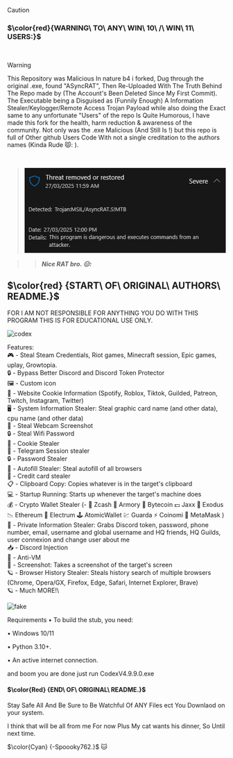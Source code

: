 >[!CAUTION]
><h3> $\color{red}{WARNING\ TO\ ANY\ WIN\ 10\ /\ WIN\ 11\ USERS:}$ </h3>

<br>

>[!WARNING]
>This Repository was Malicious In nature b4 i forked, Dug through the original .exe, found "ASyncRAT", Then Re-Uploaded With The Truth Behind The Repo made by (The Account's Been Deleted Since My First Commit).
>The Executable being a Disguised as (Funnily Enough) A Information Stealer/Keylogger/Remote Access Trojan Payload while also doing the Exact same to any unfortunate "Users" of the repo Is Quite Humorous,
>I have made this fork for the health, harm reduction & awareness of the community.
>Not only was the .exe Malicious (And Still Is !) but this repo is full of Other github Users Code With not a single creditation to the authors names (Kinda Rude 😾: ).

<br>

> ![WinDefendSS](https://github.com/spoooky762/CodeXV4.9-NUKER/blob/TOOLS/CodexXV4_MSD_Malware_Detect-.PNG)


 
>> **_Nice RAT bro. 😑:_**


<h2> $\color{red} {START\ OF\ ORIGINAL\ AUTHORS\ README.}$</h2>

FOR I AM NOT RESPONSIBLE FOR ANYTHING YOU DO WITH THIS PROGRAM THIS IS FOR EDUCATIONAL USE ONLY.


![codex](https://github.com/CodeXTM2/CodeXV4.9-NUKER/assets/161192727/d99cdea8-0ee5-465f-9f4d-06d72a4e34dc)







Features:\
🎮 - Steal Steam Credentials, Riot games, Minecraft session, Epic games, uplay, Growtopia.\
🔒 - Bypass Better Discord and Discord Token Protector\
🖼 - Custom icon\
🤖 - Website Cookie Information (Spotify, Roblox, Tiktok, Guilded, Patreon, Twitch, Instagram, Twitter)\
🖥 - System Information Stealer: Steal graphic card name (and other data), cpu name (and other data)\
📸 - Steal Webcam Screenshot\
🔒 - Steal Wifi Password\
🍪 - Cookie Stealer\
📁 - Telegram Session stealer\
🔒 - Password Stealer\
📝 - Autofill Stealer: Steal autofill of all browsers\
📝 - Credit card stealer\
📋 - Clipboard Copy: Copies whatever is in the target's clipboard\
💻 - Startup Running: Starts up whenever the target's machine does\
💰 - Crypto Wallet Stealer (- 💸 Zcash 🚀 Armory 📀 Bytecoin 💵 Jaxx 💎 Exodus 📉 Ethereum 🔨 Electrum 🕹 AtomicWallet 💹 Guarda ⚡️ Coinomi 🦊 MetaMask )\
👥 - Private Information Stealer: Grabs Discord token, password, phone number, email, username and global username and HQ friends, HQ Guilds, user connexion and change user about me\
📥 - Discord Injection\
📂 - Anti-VM\
📸 - Screenshot: Takes a screenshot of the target's screen\
🪐 - Browser History Stealer: Steals history search of multiple browsers (Chrome, Opera/GX, Firefox, Edge, Safari, Internet Explorer, Brave)\
🪐 - Much MORE!\


![fake](https://github.com/CodeXTM2/CodeXV4.9-NUKER/assets/161192727/f3f1f8cd-aea5-4972-b774-8dbf02b8d35b)


Requirements
• To build the stub, you need:

• Windows 10/11

• Python 3.10+.

• An active internet connection.

and boom you are done just run CodexV4.9.9.0.exe 

<h4>$\color{Red} {END\ OF\ ORIGINAL\ README.}$</h4>

Stay Safe All And Be Sure to Be Watchful Of ANY Files ect You Downlaod on your system.

I think that will be all from me For now Plus My cat wants his dinner, So Until next time.

$\color{Cyan} {-Spoooky762.}$ :cat:

